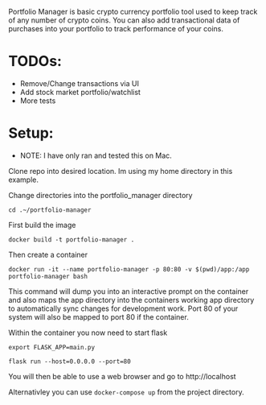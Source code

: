 Portfolio Manager is basic crypto currency portfolio tool used to keep track of any number of crypto coins. You can also
add transactional data of purchases into your portfolio to track performance of your coins. 

# TODOs:
* Remove/Change transactions via UI
* Add stock market portfolio/watchlist
* More tests




# Setup:

* NOTE: I have only ran and tested this on Mac.
 
Clone repo into desired location. Im using my home directory in this example.

Change directories into the portfolio_manager directory

`cd .~/portfolio-manager`

First build the image

 `docker build -t portfolio-manager .`

Then create a container

`docker run -it --name portfolio-manager -p 80:80 -v $(pwd)/app:/app portfolio-manager bash`

This command will dump you into an interactive prompt on the container and also maps the app directory into the containers working app directory to automatically sync changes for development work.
Port 80 of your system will also be mapped to port 80 if the container.

Within the container you now need to start flask

`export FLASK_APP=main.py`

`flask run --host=0.0.0.0 --port=80`

You will then be able to use a web browser and go to http://localhost

Alternativley you can use `docker-compose up` from the project directory. 

